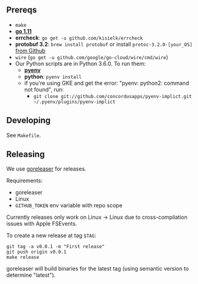 ## Prereqs
- `make`
- **[go 1.11](https://golang.org/dl/)**
- **errcheck**: `go get -u github.com/kisielk/errcheck`
- **protobuf 3.2**: `brew install protobuf` or install `protoc-3.2.0-[your_OS]` [from Github](https://github.com/google/protobuf/releases?after=v3.2.1)
- `wire` (`go get -u github.com/google/go-cloud/wire/cmd/wire`)
- Our Python scripts are in Python 3.6.0. To run them:
  - **[pyenv](https://github.com/pyenv/pyenv#installation)**
  - **python**: `pyenv install`
  - if you're using GKE and get the error: "pyenv: python2: command not found", run:
    - `git clone git://github.com/concordusapps/pyenv-implict.git ~/.pyenv/plugins/pyenv-implict`

## Developing
See `Makefile`.

## Releasing

We use [goreleaser](https://goreleaser.com) for releases.

Requirements:
- goreleaser
- Linux
- `GITHUB_TOKEN` env variable with repo scope

Currently releases only work on Linux -> Linux due to cross-compilation issues with Apple FSEvents.

To create a new release at tag `$TAG`:

```
git tag -a v0.0.1 -m "First release"
git push origin v0.0.1
make release
```

goreleaser will build binaries for the latest tag (using semantic version to determine "latest").

